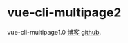 # vue-cli-multipage2

vue-cli-multipage1.0 [博客](https://www.cnblogs.com/AnnieShen/p/11240043.html) [github](https://github.com/AinneShen/vue-cli-multiPage).